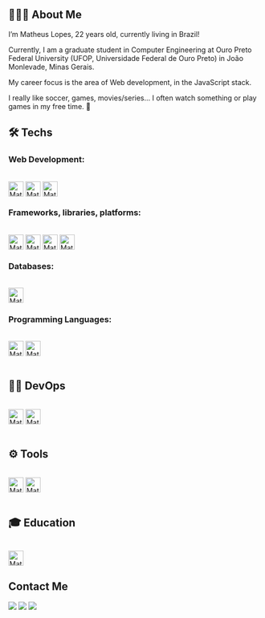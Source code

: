 ## 👨🏻‍💻 About Me

I’m Matheus Lopes, 22 years old, currently living in Brazil!

Currently, I am a graduate student in Computer Engineering at Ouro Preto Federal University (UFOP, Universidade Federal de Ouro Preto) in João Monlevade, Minas Gerais.

My career focus is the area of Web development, in the JavaScript stack.

I really like soccer, games, movies/series... I often watch something or play games in my free time. 🚀


<h2>🛠&nbsp;Techs</h2>
<h3>Web Development:</h3>
<div style="display: inline_block"><br>
  <img align="center" alt="Mat-HTML" height="30" src="https://img.shields.io/badge/html5-%23E34F26.svg?style=for-the-badge&logo=html5&logoColor=white">
  <img align="center" alt="Mat-CSS" height="30" src="https://img.shields.io/badge/css3-%231572B6.svg?style=for-the-badge&logo=css3&logoColor=white">
  <img align="center" alt="Mat-Js" height="30" src="https://img.shields.io/badge/javascript-%23323330.svg?style=for-the-badge&logo=javascript&logoColor=%23F7DF1E">
</div>

<h3>Frameworks, libraries, platforms:</h3>
<div style="display: inline_block"><br>
  <img align="center" alt="Mat-NJS" height="30" src="https://img.shields.io/badge/node.js-6DA55F?style=for-the-badge&logo=node.js&logoColor=white">
  <img align="center" alt="Mat-NPM" height="30" src="https://img.shields.io/badge/NPM-%23000000.svg?style=for-the-badge&logo=npm&logoColor=white">
  <img align="center" alt="Mat-BS" height="30" src="https://img.shields.io/badge/bootstrap-%23563D7C.svg?style=for-the-badge&logo=bootstrap&logoColor=white">
  <img align="center" alt="Mat-INS" height="30" src="https://img.shields.io/badge/Insomnia-black?style=for-the-badge&logo=insomnia&logoColor=5849BE">

</div>

<h3>Databases:</h3>
<div style="display: inline_block"><br>
  <img align="center" alt="Mat-PGSQL" height="30" src="https://img.shields.io/badge/postgres-%23316192.svg?style=for-the-badge&logo=postgresql&logoColor=white">
</div>
  
  
<h3>Programming Languages:</h3>
<div style="display: inline_block"><br>
  <img align="center" alt="Mat-C" height="30" src="https://img.shields.io/badge/c-%2300599C.svg?style=for-the-badge&logo=c&logoColor=white">
  <img align="center" alt="Mat-Jv" height="30" src="https://img.shields.io/badge/java-%23ED8B00.svg?style=for-the-badge&logo=java&logoColor=white">  
</div>

<br>
<h2>🐱‍👤&nbsp;DevOps</h2>
<div style="display: inline_block"><br>
  <img align="center" alt="Mat-Git" height="30" src="https://img.shields.io/badge/git-%23F05033.svg?style=for-the-badge&logo=git&logoColor=white">
  <img align="center" alt="Mat-GitHub" height="30" src="https://img.shields.io/badge/github-%23121011.svg?style=for-the-badge&logo=github&logoColor=white">
</div>

<br>
<h2>⚙&nbsp;Tools</h2>
<div style="display: inline_block"><br>
  <img align="center" alt="Mat-VS" height="30" src="https://img.shields.io/badge/Visual%20Studio%20Code-0078d7.svg?style=for-the-badge&logo=visual-studio-code&logoColor=white">
  <img align="center" alt="Mat-FIG" height="30" src="https://img.shields.io/badge/figma-%23F24E1E.svg?style=for-the-badge&logo=figma&logoColor=white">
</div>

<br>
<h2>🎓&nbsp;Education</h2>
<div style="display: inline_block"><br>
  <img align="center" href="https://exercism.org/profiles/matheuslopesmdev" alt="Mat-EX" height="30" src="https://img.shields.io/badge/Exercism-009CAB?style=for-the-badge&logo=exercism&logoColor=white">
</div>

 ## Contact Me 
 
 <div> 
    <a href="https://www.instagram.com/matheus.lpm/" target="_blank"><img src="https://img.shields.io/badge/-Instagram-%23E4405F?style=for-the-badge&logo=instagram&logoColor=white" target="_blank"></a>
    <a href = "mailto:matheus.lopesmdev@gmail.com"><img src="https://img.shields.io/badge/-Gmail-%23333?style=for-the-badge&logo=gmail&logoColor=white" target="_blank"></a>
    <a href="https://www.linkedin.com/in/matheus-lopes-441025231/" target="_blank"><img src="https://img.shields.io/badge/-LinkedIn-%230077B5?style=for-the-badge&logo=linkedin&logoColor=white" target="_blank"></a> 
 
##
 
</div>
